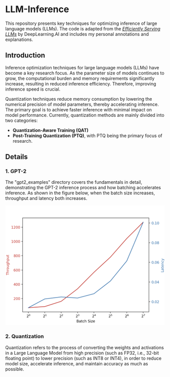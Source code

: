 # LLM-Inference
This repository presents key techniques for optimizing inference of large language models (LLMs). The code is adapted from the [*Efficiently Serving LLMs*](https://www.deeplearning.ai/short-courses/efficient-llm-inference/) by DeepLearning.AI and includes my personal annotations and explanations.
## Introduction

Inference optimization techniques for large language models (LLMs) have become a key research focus. As the parameter size of models continues to grow, the computational burden and memory requirements significantly increase, resulting in reduced inference efficiency. Therefore, improving inference speed is crucial.

Quantization techniques reduce memory consumption by lowering the numerical precision of model parameters, thereby accelerating inference. The primary goal is to achieve faster inference with minimal impact on model performance. Currently, quantization methods are mainly divided into two categories:

- **Quantization-Aware Training (QAT)**
- **Post-Training Quantization (PTQ)**, with PTQ being the primary focus of research.

## Details
### 1. GPT-2
The "gpt2_examples" directory covers the fundamentals in detail, demonstrating the GPT-2 inference process and how batching accelerates inference. As shown in the figure below, when the batch size increases, throughput and latency both increases.
<p align="center">
  <img src="imgs/img1.jpg" alt="Throughput and Latency" width="600"/>
</p>

### 2. Quantization
Quantization refers to the process of converting the weights and activations in a Large Language Model from high precision (such as FP32, i.e., 32-bit floating point) to lower precision (such as INT8 or INT4), in order to reduce model size, accelerate inference, and maintain accuracy as much as possible.

